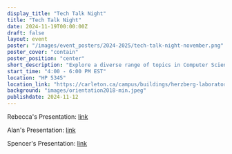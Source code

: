 ```yaml
---
display_title: "Tech Talk Night"
title: "Tech Talk Night"
date: 2024-11-19T00:00:00Z
draft: false
layout: event
poster: "/images/event_posters/2024-2025/tech-talk-night-november.png"
poster_cover: "contain"
poster_position: "center"
short_description: "Explore a diverse range of topics in Computer Science!"
start_time: "4:00 - 6:00 PM EST"
location: "HP 5345"
location_link: "https://carleton.ca/campus/buildings/herzberg-laboratories/"
background: "images/orientation2018-min.jpeg"
publishdate: 2024-11-12
---
```


Rebecca's Presentation: [link](/pdfs/2024-2025/CCSS_Tech_Talk_RKempe_condensed.pdf)

Alan's Presentation: [link](/pdfs/2024-2025/Introduction_to_R_Programming_Slides.pdf) 

Spencer's Presentation: [link](/pdfs/2024-2025/SCraig_CS-Presentation.pdf)


